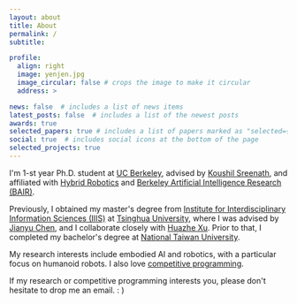 ```yaml
---
layout: about
title: About
permalink: /
subtitle:

profile:
  align: right
  image: yenjen.jpg
  image_circular: false # crops the image to make it circular
  address: >

news: false  # includes a list of news items
latest_posts: false  # includes a list of the newest posts
awards: true
selected_papers: true # includes a list of papers marked as "selected={true}"
social: true  # includes social icons at the bottom of the page
selected_projects: true
---
```


I'm 1-st year Ph.D. student at [UC Berkeley](https://www.berkeley.edu), advised by [Koushil Sreenath](https://me.berkeley.edu/people/koushil-sreenath/), and affiliated with [Hybrid Robotics](http://hybrid-robotics.berkeley.edu) and [Berkeley Artificial Intelligence Research (BAIR)](https://bair.berkeley.edu). 

Previously, I obtained my master's degree from [Institute for Interdisciplinary Information Sciences (IIIS)](https://iiis.tsinghua.edu.cn/en/) at [Tsinghua University](https://www.tsinghua.edu.cn/en/), where I was advised by [Jianyu Chen](http://people.iiis.tsinghua.edu.cn/~jychen/), and I collaborate closely with [Huazhe Xu](http://hxu.rocks/). Prior to that, I completed my bachelor's degree at [National Taiwan University](https://www.ntu.edu.tw/english/).

My research interests include embodied AI and robotics, with a particular focus on humanoid robots. I also love [competitive programming](https://en.wikipedia.org/wiki/Competitive_programming).

If my research or competitive programming interests you, please don't hesitate to drop me an email. : )
